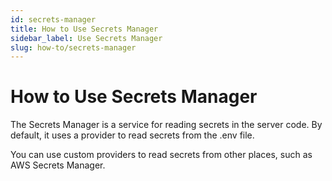 ```yaml
---
id: secrets-manager
title: How to Use Secrets Manager
sidebar_label: Use Secrets Manager
slug: how-to/secrets-manager 
---
```


# How to Use Secrets Manager

The Secrets Manager is a service for reading secrets in the server code.
By default, it uses a provider to read secrets from the .env file. 

You can use custom providers to read secrets from other places, such as AWS Secrets Manager.


